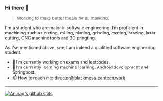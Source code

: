 ### Hi there 👋

> Working to make better meals for all mankind.

I'm a student who are major in software engineering. I'm proficient in machining such as cutting, milling, planing, grinding, casting, brazing, laser cutting, CNC machine tools and 3D pringting.

As I've mentioned above, see, I am indeed a qualified software engineering student.

- 🔭 I’m currently working on exams and leetcodes.
- 🌱 I’m currently learning machine learning, Android development and Springboot.
- 📫 How to reach me: director@blackmesa-canteen.work
---
[![Anurag's github stats](https://github-readme-stats.vercel.app/api?username=Blackmesa-Canteen&show_icons=true)](https://github.com/anuraghazra/github-readme-stats)


